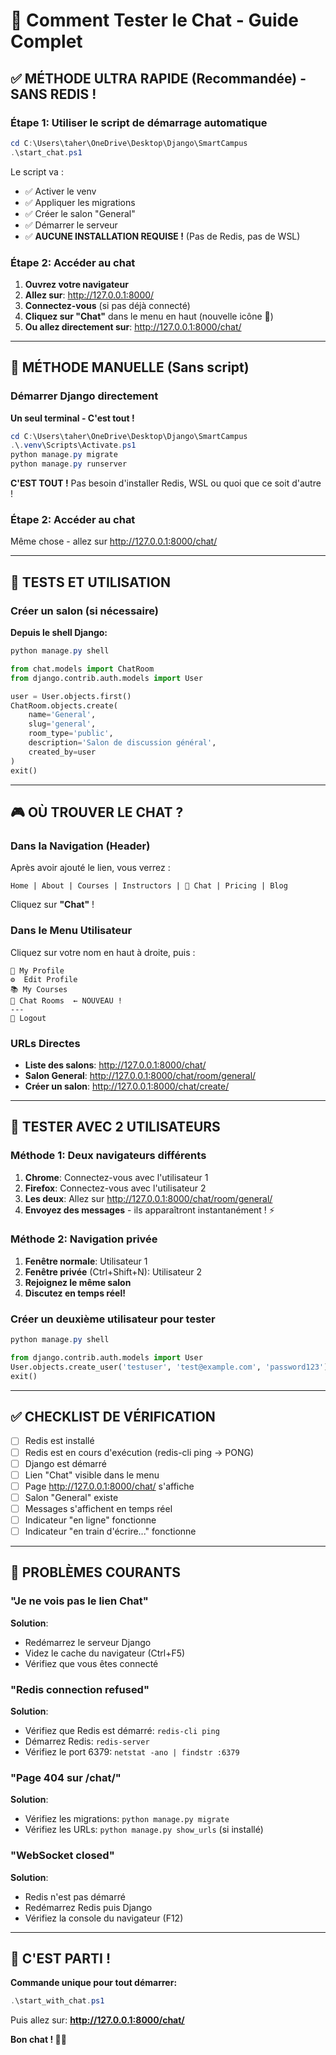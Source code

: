 # 🎯 Comment Tester le Chat - Guide Complet

## ✅ MÉTHODE ULTRA RAPIDE (Recommandée) - SANS REDIS !

### Étape 1: Utiliser le script de démarrage automatique

```powershell
cd C:\Users\taher\OneDrive\Desktop\Django\SmartCampus
.\start_chat.ps1
```

Le script va :
- ✅ Activer le venv
- ✅ Appliquer les migrations
- ✅ Créer le salon "General"
- ✅ Démarrer le serveur
- ✅ **AUCUNE INSTALLATION REQUISE !** (Pas de Redis, pas de WSL)

### Étape 2: Accéder au chat

1. **Ouvrez votre navigateur**
2. **Allez sur**: http://127.0.0.1:8000/
3. **Connectez-vous** (si pas déjà connecté)
4. **Cliquez sur "Chat"** dans le menu en haut (nouvelle icône 💬)
5. **Ou allez directement sur**: http://127.0.0.1:8000/chat/

---

## 🔧 MÉTHODE MANUELLE (Sans script)

### Démarrer Django directement

**Un seul terminal - C'est tout !**
```powershell
cd C:\Users\taher\OneDrive\Desktop\Django\SmartCampus
.\.venv\Scripts\Activate.ps1
python manage.py migrate
python manage.py runserver
```

**C'EST TOUT !** Pas besoin d'installer Redis, WSL ou quoi que ce soit d'autre !

### Étape 2: Accéder au chat

Même chose - allez sur http://127.0.0.1:8000/chat/

---

## 🧪 TESTS ET UTILISATION

### Créer un salon (si nécessaire)

**Depuis le shell Django:**
```powershell
python manage.py shell
```

```python
from chat.models import ChatRoom
from django.contrib.auth.models import User

user = User.objects.first()
ChatRoom.objects.create(
    name='General',
    slug='general',
    room_type='public',
    description='Salon de discussion général',
    created_by=user
)
exit()
```

---

## 🎮 OÙ TROUVER LE CHAT ?

### Dans la Navigation (Header)

Après avoir ajouté le lien, vous verrez :

```
Home | About | Courses | Instructors | 💬 Chat | Pricing | Blog
```

Cliquez sur **"Chat"** !

### Dans le Menu Utilisateur

Cliquez sur votre nom en haut à droite, puis :

```
👤 My Profile
⚙️  Edit Profile
📚 My Courses
💬 Chat Rooms  ← NOUVEAU !
---
🚪 Logout
```

### URLs Directes

- **Liste des salons**: http://127.0.0.1:8000/chat/
- **Salon General**: http://127.0.0.1:8000/chat/room/general/
- **Créer un salon**: http://127.0.0.1:8000/chat/create/

---

## 🧪 TESTER AVEC 2 UTILISATEURS

### Méthode 1: Deux navigateurs différents

1. **Chrome**: Connectez-vous avec l'utilisateur 1
2. **Firefox**: Connectez-vous avec l'utilisateur 2
3. **Les deux**: Allez sur http://127.0.0.1:8000/chat/room/general/
4. **Envoyez des messages** - ils apparaîtront instantanément ! ⚡

### Méthode 2: Navigation privée

1. **Fenêtre normale**: Utilisateur 1
2. **Fenêtre privée** (Ctrl+Shift+N): Utilisateur 2
3. **Rejoignez le même salon**
4. **Discutez en temps réel!**

### Créer un deuxième utilisateur pour tester

```powershell
python manage.py shell
```

```python
from django.contrib.auth.models import User
User.objects.create_user('testuser', 'test@example.com', 'password123')
exit()
```

---

## ✅ CHECKLIST DE VÉRIFICATION

- [ ] Redis est installé
- [ ] Redis est en cours d'exécution (redis-cli ping → PONG)
- [ ] Django est démarré
- [ ] Lien "Chat" visible dans le menu
- [ ] Page http://127.0.0.1:8000/chat/ s'affiche
- [ ] Salon "General" existe
- [ ] Messages s'affichent en temps réel
- [ ] Indicateur "en ligne" fonctionne
- [ ] Indicateur "en train d'écrire..." fonctionne

---

## 🐛 PROBLÈMES COURANTS

### "Je ne vois pas le lien Chat"
**Solution**: 
- Redémarrez le serveur Django
- Videz le cache du navigateur (Ctrl+F5)
- Vérifiez que vous êtes connecté

### "Redis connection refused"
**Solution**:
- Vérifiez que Redis est démarré: `redis-cli ping`
- Démarrez Redis: `redis-server`
- Vérifiez le port 6379: `netstat -ano | findstr :6379`

### "Page 404 sur /chat/"
**Solution**:
- Vérifiez les migrations: `python manage.py migrate`
- Vérifiez les URLs: `python manage.py show_urls` (si installé)

### "WebSocket closed"
**Solution**:
- Redis n'est pas démarré
- Redémarrez Redis puis Django
- Vérifiez la console du navigateur (F12)

---

## 🎉 C'EST PARTI !

**Commande unique pour tout démarrer:**

```powershell
.\start_with_chat.ps1
```

Puis allez sur: **http://127.0.0.1:8000/chat/**

**Bon chat ! 💬✨**
